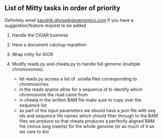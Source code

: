 List of Mitty tasks in order of priority
----------------------------------------
Definitely email kaushik.ghose@sbgenomics.com if you have a suggestion/feature request to be added

1. Handle the CIGAR business

1. Have a document catchup marathon

1. Wrap mitty for IGOR

1. Modify reads.py and cheata.py to handle full genome (multiple chromosomes).
    - let reads.py access a list of .smalla files corresponding to chromosomes
    - in the reads qname allow for a sequence id to identify which chromosome the read came from
    - in cheata in the written BAM file make sure to copy over the sequence list
    - as part of the input parameters we should have a json file with seq ids and sequence file names which should
  filter through to the BAM files we produce so that cheata produces a perfectly aligned BAM file (minus long inserts)
  for the whole genome (or as much of it as we care to do)

